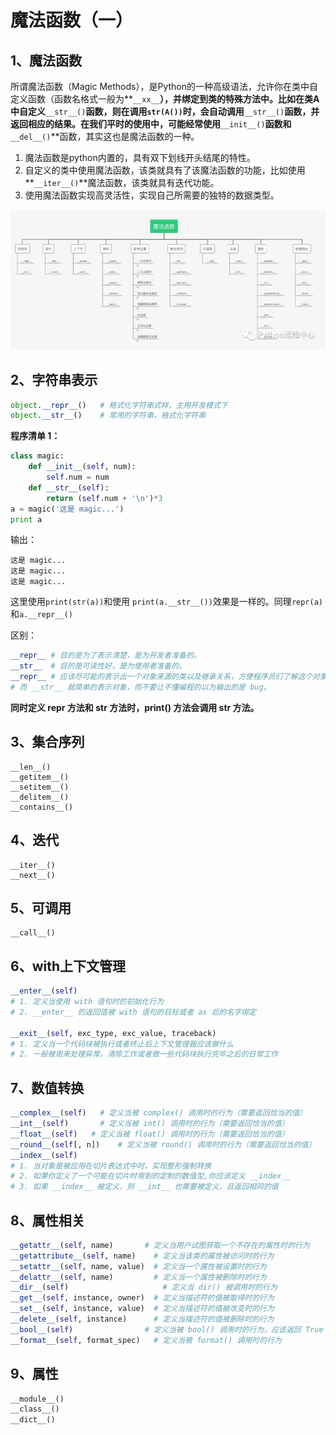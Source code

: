# 魔法函数（一）

## 1、魔法函数 <a id="1&#x9B54;&#x6CD5;&#x51FD;&#x6570;"></a>

所谓魔法函数（Magic Methods），是Python的一种高级语法，允许你在类中自定义函数（函数名格式一般为**`__xx__`**），并绑定到类的特殊方法中。比如在类A中自定义**`__str__()`**函数，则在调用`str(A())`时，会自动调用**`__str__()`**函数，并返回相应的结果。在我们平时的使用中，可能经常使用**`__init__()`**函数和**`__del__()`**函数，其实这也是魔法函数的一种。

1. 魔法函数是python内置的，具有双下划线开头结尾的特性。
2. 自定义的类中使用魔法函数，该类就具有了该魔法函数的功能，比如使用**`__iter__()`**魔法函数，该类就具有迭代功能。
3. 使用魔法函数实现高灵活性，实现自己所需要的独特的数据类型。

![](../../.gitbook/assets/image%20%2859%29.png)

## 2、字符串表示 <a id="2&#x5B57;&#x7B26;&#x4E32;&#x8868;&#x793A;"></a>

```python
object.__repr__()   # 格式化字符串式样，主用开发模式下
object.__str__()    # 常用的字符串，格式化字符串
```

**程序清单 1：**

```python
class magic:
    def __init__(self, num):
        self.num = num
    def __str__(self):
        return (self.num + '\n')*3
a = magic('这是 magic...')
print a
```

输出：

```text
这是 magic...
这是 magic...
这是 magic...
```

这里使用`print(str(a))`和使用 `print(a.__str__())`效果是一样的。同理`repr(a)`和`a.__repr__()`

区别：

```python
__repr__ # 目的是为了表示清楚，是为开发者准备的。
__str__  # 目的是可读性好，是为使用者准备的。
__repr__ # 应该尽可能的表示出一个对象来源的类以及继承关系，方便程序员们了解这个对象。
# 而 __str__ 就简单的表示对象，而不要让不懂编程的以为输出的是 bug。
```

**同时定义 repr 方法和 str 方法时，print\(\) 方法会调用 str 方法。**

## 3、集合序列 <a id="3&#x96C6;&#x5408;&#x5E8F;&#x5217;"></a>

```text
__len__()
__getitem__()
__setitem__()
__delitem__()
__contains__()
```

## 4、迭代 <a id="4&#x8FED;&#x4EE3;"></a>

```text
__iter__()
__next__()
```

## 5、可调用 <a id="5&#x53EF;&#x8C03;&#x7528;"></a>

```text
__call__()
```

## 6、with上下文管理 <a id="6with&#x4E0A;&#x4E0B;&#x6587;&#x7BA1;&#x7406;"></a>

```python
__enter__(self)	
# 1. 定义当使用 with 语句时的初始化行为
# 2. __enter__ 的返回值被 with 语句的目标或者 as 后的名字绑定

__exit__(self, exc_type, exc_value, traceback)	
# 1. 定义当一个代码块被执行或者终止后上下文管理器应该做什么
# 2. 一般被用来处理异常，清除工作或者做一些代码块执行完毕之后的日常工作
```

## 7、数值转换 <a id="7&#x6570;&#x503C;&#x8F6C;&#x6362;"></a>

```python
__complex__(self)	# 定义当被 complex() 调用时的行为（需要返回恰当的值）
__int__(self)	    # 定义当被 int() 调用时的行为（需要返回恰当的值）
__float__(self)	  # 定义当被 float() 调用时的行为（需要返回恰当的值）
__round__(self[, n])	# 定义当被 round() 调用时的行为（需要返回恰当的值）
__index__(self)	
# 1. 当对象是被应用在切片表达式中时，实现整形强制转换
# 2. 如果你定义了一个可能在切片时用到的定制的数值型,你应该定义 __index__
# 3. 如果 __index__ 被定义，则 __int__ 也需要被定义，且返回相同的值
```

## 8、属性相关 <a id="9&#x5C5E;&#x6027;&#x76F8;&#x5173;"></a>

```python
__getattr__(self, name)	      # 定义当用户试图获取一个不存在的属性时的行为
__getattribute__(self, name)	# 定义当该类的属性被访问时的行为
__setattr__(self, name, value)	# 定义当一个属性被设置时的行为
__delattr__(self, name)	        # 定义当一个属性被删除时的行为
__dir__(self)	                  # 定义当 dir() 被调用时的行为
__get__(self, instance, owner)	# 定义当描述符的值被取得时的行为
__set__(self, instance, value)	# 定义当描述符的值被改变时的行为
__delete__(self, instance)	    # 定义当描述符的值被删除时的行为
__bool__(self)	              # 定义当被 bool() 调用时的行为，应该返回 True 或 False
__format__(self, format_spec)	# 定义当被 format() 调用时的行为
```

## 9、属性

```python
__module__()
__class__()
__dict__()
```

